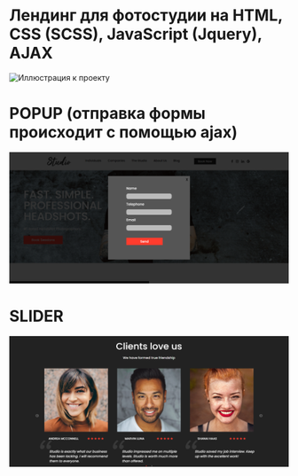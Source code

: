 # Лендинг для фотостудии на HTML, CSS (SCSS), JavaScript (Jquery), AJAX
![Иллюстрация к проекту](https://github.com/SvetlanaIL/FotoStudio/raw/main/screenshots/index.png)
# POPUP (отправка формы происходит с помощью ajax)
![Иллюстрация к проекту](https://github.com/SvetlanaIL/FotoStudio/raw/main/screenshots/popup.png)
# SLIDER 
![Иллюстрация к проекту](https://github.com/SvetlanaIL/FotoStudio/raw/main/screenshots/slider.png)
